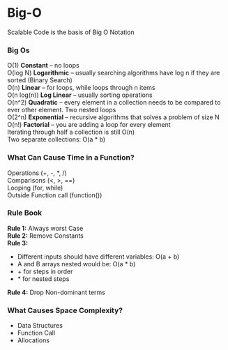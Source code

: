# Big-O

Scalable Code is the basis of Big O Notation

<h3>Big Os</h3>

O(1) <b>Constant</b> – no loops <br>
O(log N) <b>Logarithmic</b> – usually searching algorithms have log n if they are sorted (Binary Search) <br>
O(n) <b>Linear</b> – for loops, while loops through n items <br>
O(n log(n)) <b>Log Linear</b> – usually sorting operations <br>
O(n^2) <b>Quadratic</b> – every element in a collection needs to be compared to ever other element. Two
nested loops <br>
O(2^n) <b>Exponential</b> – recursive algorithms that solves a problem of size N <br>
O(n!) <b>Factorial</b> – you are adding a loop for every element <br>
Iterating through half a collection is still O(n) <br>
Two separate collections: O(a * b) <br>

<h3>What Can Cause Time in a Function?</h3>
Operations (+, -, *, /) <br>
Comparisons (<, >, ==) <br>
Looping (for, while) <br>
Outside Function call (function()) <br>
<h3>Rule Book</h3>
<b>Rule 1:</b> Always worst Case <br>
<b>Rule 2:</b> Remove Constants <br>
<b>Rule 3:</b> <br>
<ul>
  <li>Different inputs should have different variables: O(a + b)</li>
  <li>A and B arrays nested would be: O(a * b)</li>
  <li>+ for steps in order</li>
  <li>* for nested steps</li>
</ul>
<b>Rule 4:</b> Drop Non-dominant terms <br>
<h3>What Causes Space Complexity?</h3>

<ul>
  <li>Data Structures</li>
  <li>Function Call</li>
  <li>Allocations</li>
</ul>
